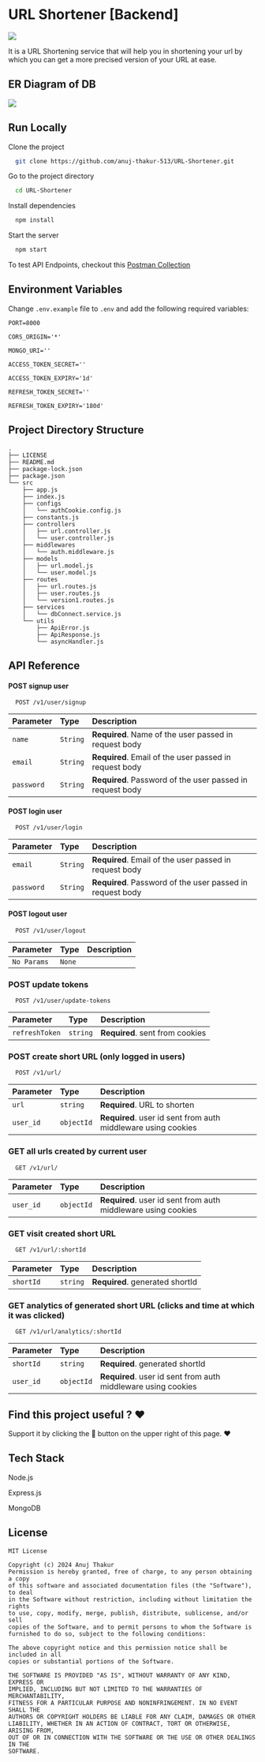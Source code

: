 # URL Shortener [Backend]

![](/github_assets/short-url-banner.png)

It is a URL Shortening service that will help you in shortening your url by which you can get a more precised version of your URL at ease.

## ER Diagram of DB

![](/github_assets/er-diagram.jpg)

## Run Locally

Clone the project

```bash
  git clone https://github.com/anuj-thakur-513/URL-Shortener.git
```

Go to the project directory

```bash
  cd URL-Shortener
```

Install dependencies

```bash
  npm install
```

Start the server

```bash
  npm start
```

To test API Endpoints, checkout this [Postman Collection](https://www.postman.com/altimetry-saganist-53324669/workspace/github/collection/17929702-7ff4222d-8e33-4bd3-bd29-4ea32d568e98?action=share&creator=17929702&active-environment=17929702-ba6d93c4-f3a8-4aa5-983e-70fa33d4640d)

## Environment Variables

Change `.env.example` file to `.env` and add the following required variables:

`PORT=8000`

`CORS_ORIGIN='*'`

`MONGO_URI=''`

`ACCESS_TOKEN_SECRET=''`

`ACCESS_TOKEN_EXPIRY='1d'`

`REFRESH_TOKEN_SECRET=''`

`REFRESH_TOKEN_EXPIRY='180d'`

## Project Directory Structure

```
.
├── LICENSE
├── README.md
├── package-lock.json
├── package.json
└── src
    ├── app.js
    ├── index.js
    ├── configs
    │   └── authCookie.config.js
    ├── constants.js
    ├── controllers
    │   ├── url.controller.js
    │   └── user.controller.js
    ├── middlewares
    │   └── auth.middleware.js
    ├── models
    │   ├── url.model.js
    │   └── user.model.js
    ├── routes
    │   ├── url.routes.js
    │   ├── user.routes.js
    │   └── version1.routes.js
    ├── services
    │   └── dbConnect.service.js
    └── utils
        ├── ApiError.js
        ├── ApiResponse.js
        └── asyncHandler.js
```

## API Reference

#### POST signup user

```http
  POST /v1/user/signup
```

| Parameter  | Type     | Description                                               |
| :--------- | :------- | :-------------------------------------------------------- |
| `name`     | `String` | **Required**. Name of the user passed in request body     |
| `email`    | `String` | **Required**. Email of the user passed in request body    |
| `password` | `String` | **Required**. Password of the user passed in request body |

#### POST login user

```http
  POST /v1/user/login
```

| Parameter  | Type     | Description                                               |
| :--------- | :------- | :-------------------------------------------------------- |
| `email`    | `String` | **Required**. Email of the user passed in request body    |
| `password` | `String` | **Required**. Password of the user passed in request body |

#### POST logout user

```http
  POST /v1/user/logout
```

| Parameter   | Type   | Description |
| :---------- | :----- | :---------- |
| `No Params` | `None` |             |

### POST update tokens

```http
  POST /v1/user/update-tokens
```

| Parameter      | Type     | Description                     |
| :------------- | :------- | :------------------------------ |
| `refreshToken` | `string` | **Required**. sent from cookies |

### POST create short URL (only logged in users)

```http
  POST /v1/url/
```

| Parameter | Type       | Description                                                   |
| :-------- | :--------- | :------------------------------------------------------------ |
| `url`     | `string`   | **Required**. URL to shorten                                  |
| `user_id` | `objectId` | **Required**. user id sent from auth middleware using cookies |

### GET all urls created by current user

```http
  GET /v1/url/
```

| Parameter | Type       | Description                                                   |
| :-------- | :--------- | :------------------------------------------------------------ |
| `user_id` | `objectId` | **Required**. user id sent from auth middleware using cookies |

### GET visit created short URL

```http
  GET /v1/url/:shortId
```

| Parameter | Type     | Description                     |
| :-------- | :------- | :------------------------------ |
| `shortId` | `string` | **Required**. generated shortId |

### GET analytics of generated short URL (clicks and time at which it was clicked)

```http
  GET /v1/url/analytics/:shortId
```

| Parameter | Type       | Description                                                   |
| :-------- | :--------- | :------------------------------------------------------------ |
| `shortId` | `string`   | **Required**. generated shortId                               |
| `user_id` | `objectId` | **Required**. user id sent from auth middleware using cookies |

## Find this project useful ? ❤️

Support it by clicking the 🌟 button on the upper right of this page. ❤️

## Tech Stack

Node.js

Express.js

MongoDB

## License

```
MIT License

Copyright (c) 2024 Anuj Thakur
Permission is hereby granted, free of charge, to any person obtaining a copy
of this software and associated documentation files (the "Software"), to deal
in the Software without restriction, including without limitation the rights
to use, copy, modify, merge, publish, distribute, sublicense, and/or sell
copies of the Software, and to permit persons to whom the Software is
furnished to do so, subject to the following conditions:

The above copyright notice and this permission notice shall be included in all
copies or substantial portions of the Software.

THE SOFTWARE IS PROVIDED "AS IS", WITHOUT WARRANTY OF ANY KIND, EXPRESS OR
IMPLIED, INCLUDING BUT NOT LIMITED TO THE WARRANTIES OF MERCHANTABILITY,
FITNESS FOR A PARTICULAR PURPOSE AND NONINFRINGEMENT. IN NO EVENT SHALL THE
AUTHORS OR COPYRIGHT HOLDERS BE LIABLE FOR ANY CLAIM, DAMAGES OR OTHER
LIABILITY, WHETHER IN AN ACTION OF CONTRACT, TORT OR OTHERWISE, ARISING FROM,
OUT OF OR IN CONNECTION WITH THE SOFTWARE OR THE USE OR OTHER DEALINGS IN THE
SOFTWARE.
```
